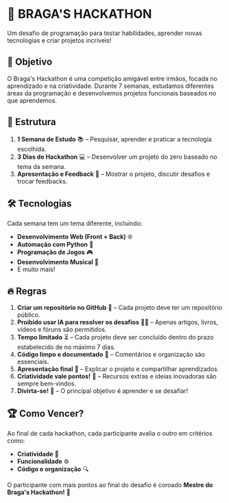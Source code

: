 # 🚀 BRAGA'S HACKATHON  

Um desafio de programação para testar habilidades, aprender novas tecnologias e criar projetos incríveis!

## 🎯 Objetivo  
O Braga's Hackathon é uma competição amigável entre irmãos, focada no aprendizado e na criatividade. Durante 7 semanas, estudamos diferentes áreas da programação e desenvolvemos projetos funcionais baseados no que aprendemos.  

## 📅 Estrutura  
1. **1 Semana de Estudo** 📚 – Pesquisar, aprender e praticar a tecnologia escolhida.  
2. **3 Dias de Hackathon** 💻 – Desenvolver um projeto do zero baseado no tema da semana.  
3. **Apresentação e Feedback** 🎤 – Mostrar o projeto, discutir desafios e trocar feedbacks.  

## 🛠️ Tecnologias  
Cada semana tem um tema diferente, incluindo:  
- **Desenvolvimento Web (Front + Back)** 🌐  
- **Automação com Python** 🤖  
- **Programação de Jogos** 🎮  
- **Desenvolvimento Musical** 🎵  
- E muito mais!  

## 🔥 Regras  
1. **Criar um repositório no GitHub** 📂 – Cada projeto deve ter um repositório público.  
2. **Proibido usar IA para resolver os desafios** 🤖🚫 – Apenas artigos, livros, vídeos e fóruns são permitidos.  
3. **Tempo limitado** ⏳ – Cada projeto deve ser concluído dentro do prazo estabelecido de no máximo 7 dias.  
4. **Código limpo e documentado** 📝 – Comentários e organização são essenciais.  
5. **Apresentação final** 🎤 – Explicar o projeto e compartilhar aprendizados.  
6. **Criatividade vale pontos!** 🌟 – Recursos extras e ideias inovadoras são sempre bem-vindos.  
7. **Divirta-se!** 🎊 – O principal objetivo é aprender e se desafiar!  

## 🏆 Como Vencer?  
Ao final de cada hackathon, cada participante avalia o outro em critérios como:  
- **Criatividade** 🎨  
- **Funcionalidade** ⚙️  
- **Código e organização** 🔍  

O participante com mais pontos ao final do desafio é coroado **Mestre do Braga's Hackathon!** 🏅  
